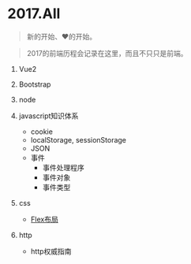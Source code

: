 # 2017.All

> 新的开始、❤的开始。

> 2017的前端历程会记录在这里，而且不只只是前端。

1. Vue2
2. Bootstrap
3. node
4. javascript知识体系
    - cookie
    - localStorage, sessionStorage
    - JSON
    - 事件
        - 事件处理程序
        - 事件对象
        - 事件类型

5. css
    - [Flex布局](./doc/flex.md)
6. http
    - http权威指南